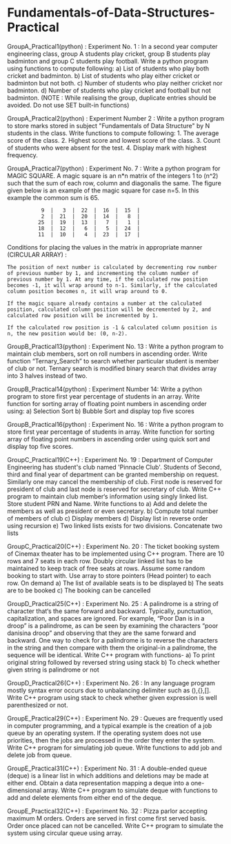 # Fundamentals-of-Data-Structures-Practical
GroupA_Practical1(python) : Experiment No. 1 : In a second year computer engineering class, group A students play cricket, group B students play badminton and group C students play football. Write a python program using functions to compute following: a) List of students who play both cricket and badminton. b) List of students who play either cricket or badminton but not both. c) Number of students who play neither cricket nor badminton. d) Number of students who play cricket and football but not badminton. (NOTE : While realising the group, duplicate entries should be avoided. Do not use SET built-in functions)

GroupA_Practical2(python) : Experiment Number 2 : Write a python program to store marks stored in subject "Fundamentals of Data Structure" by N students in the class. Write functions to compute following: 1. The average score of the class. 2. Highest score and lowest score of the class. 3. Count of students who were absent for the test. 4. Display mark with highest frequency.

GroupA_Practical7(python) : Experiment No. 7 : Write a python program for MAGIC SQUARE. A magic square is an n*n matrix of the integers 1 to (n^2) such that the sum of each row, column and diagonalis the same. The figure given below is an example of the magic square for case n=5. In this example the common sum is 65.

               9  |   3  |  22  |  16  |  15  |
               2  |  21  |  20  |  14  |   8  |
              25  |  19  |  13  |   7  |   1  |
              18  |  12  |   6  |   5  |  24  |
              11  |  10  |   4  |  23  |  17  |

Conditions for placing the values in the matrix in appropriate manner (CIRCULAR ARRAY) :

    The position of next number is calculated by decrementing row number of previous number by 1, and incrementing the column number of previous number by 1. At any time, if the calculated row position becomes -1, it will wrap around to n-1. Similarly, if the calculated column position becomes n, it will wrap around to 0.

    If the magic square already contains a number at the calculated position, calculated column position will be decremented by 2, and calculated row position will be incremented by 1.

    If the calculated row position is -1 & calculated column position is n, the new position would be: (0, n-2).

GroupB_Practical13(python) : Experiment No. 13 : Write a python program to maintain club members, sort on roll numbers in ascending order. Write function “Ternary_Search” to search whether particular student is member of club or not. Ternary search is modified binary search that divides array into 3 halves instead of two.

GroupB_Practical14(python) : Experiment Number 14: Write a python program to store first year percentage of students in an array. Write function for sorting array of floating point numbers in ascending order using: a) Selection Sort b) Bubble Sort and display top five scores

GroupB_Practical16(python) : Experiment No. 16 : Write a python program to store first year percentage of students in array. Write function for sorting array of floating point numbers in ascending order using quick sort and display top five scores.

GroupC_Practical19(C++) : Experiment No. 19 : Department of Computer Engineering has student's club named 'Pinnacle Club'. Students of Second, third and final year of department can be granted membership on request. Similarly one may cancel the membership of club. First node is reserved for president of club and last node is reserved for secretary of club. Write C++ program to maintain club member‘s information using singly linked list. Store student PRN and Name. Write functions to a) Add and delete the members as well as president or even secretary. b) Compute total number of members of club c) Display members d) Display list in reverse order using recursion e) Two linked lists exists for two divisions. Concatenate two lists

GroupC_Practical20(C++) : Experiment No. 20 : The ticket booking system of Cinemax theater has to be implemented using C++ program. There are 10 rows and 7 seats in each row. Doubly circular linked list has to be maintained to keep track of free seats at rows. Assume some random booking to start with. Use array to store pointers (Head pointer) to each row. On demand a) The list of available seats is to be displayed b) The seats are to be booked c) The booking can be cancelled

GroupD_Practical25(C++) : Experiment No. 25 : A palindrome is a string of character that‘s the same forward and backward. Typically, punctuation, capitalization, and spaces are ignored. For example, “Poor Dan is in a droop” is a palindrome, as can be seen by examining the characters “poor danisina droop” and observing that they are the same forward and backward. One way to check for a palindrome is to reverse the characters in the string and then compare with them the original-in a palindrome, the sequence will be identical. Write C++ program with functions- a) To print original string followed by reversed string using stack b) To check whether given string is palindrome or not

GroupD_Practical26(C++) : Experiment No. 26 : In any language program mostly syntax error occurs due to unbalancing delimiter such as (),{},[]. Write C++ program using stack to check whether given expression is well parenthesized or not.

GroupE_Practical29(C++) : Experiment No. 29 : Queues are frequently used in computer programming, and a typical example is the creation of a job queue by an operating system. If the operating system does not use priorities, then the jobs are processed in the order they enter the system. Write C++ program for simulating job queue. Write functions to add job and delete job from queue.

GroupE_Practical31(C++) : Experiment No. 31 : A double-ended queue (deque) is a linear list in which additions and deletions may be made at either end. Obtain a data representation mapping a deque into a one-dimensional array. Write C++ program to simulate deque with functions to add and delete elements from either end of the deque.

GroupE_Practical32(C++) : Experiment No. 32 : Pizza parlor accepting maximum M orders. Orders are served in first come first served basis. Order once placed can not be cancelled. Write C++ program to simulate the system using circular queue using array.
